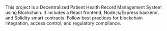 <!-- Use this file to provide workspace-specific custom instructions to Copilot. For more details, visit https://code.visualstudio.com/docs/copilot/copilot-customization#_use-a-githubcopilotinstructionsmd-file -->

This project is a Decentralized Patient Health Record Management System using Blockchain. It includes a React frontend, Node.js/Express backend, and Solidity smart contracts. Follow best practices for blockchain integration, access control, and regulatory compliance.
